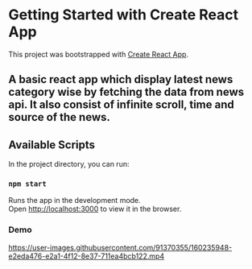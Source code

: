 # Getting Started with Create React App

This project was bootstrapped with [Create React App](https://github.com/facebook/create-react-app).

## A basic react app which display latest news category wise by fetching the data from news api. It also consist of infinite scroll, time and source of the news.

## Available Scripts

In the project directory, you can run:

### `npm start`

Runs the app in the development mode.\
Open [http://localhost:3000](http://localhost:3000) to view it in the browser.


### Demo 

https://user-images.githubusercontent.com/91370355/160235948-e2eda476-e2a1-4f12-8e37-711ea4bcb122.mp4

